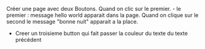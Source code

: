Créer une page avec deux Boutons. Quand on clic sur le premier.
    - le premier : message hello world apparait dans la page.
    Quand on clique sur le second le message "bonne nuit" apparait a la place.

- Creer un troisieme button qui fait passer la couleur du texte du texte précédent
